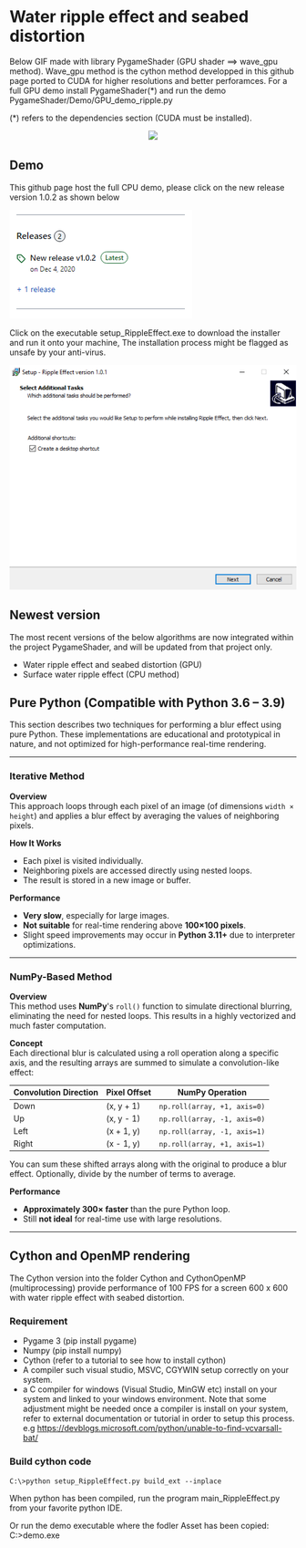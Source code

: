 # Water ripple effect and seabed distortion

Below GIF made with library PygameShader (GPU shader ==> wave_gpu method). Wave_gpu method is the cython method developped in this
github page ported to CUDA for higher resolutions and better perforamces.
For a full GPU demo install PygameShader(*) and run the demo PygameShader/Demo/GPU_demo_ripple.py 

(*) refers to the dependencies section (CUDA must be installed). 


<p align="center">
    <img src="https://github.com/yoyoberenguer/Water-Ripple-Effect/blob/master/ripples.gif?raw=true">
</p>

## Demo 
This github page host the full CPU demo, please click on the new release version 1.0.2 as shown below
<p align="left">
    <img src="https://github.com/yoyoberenguer/Water-Ripple-Effect/blob/master/Assets/Capture2.PNG?raw=true">
</p>

Click on the executable setup_RippleEffect.exe to download the installer and run it onto your machine, 
The installation process might be flagged as unsafe by your anti-virus. 

<p align="left">
    <img src="https://github.com/yoyoberenguer/Water-Ripple-Effect/blob/master/Assets/Capture1.PNG?raw=true">
</p>


## Newest version

The most recent versions of the below algorithms are now integrated within the project PygameShader, 
and will be updated from that project only.
- Water ripple effect and seabed distortion (GPU)
- Surface water ripple effect (CPU method)


## Pure Python (Compatible with Python 3.6 – 3.9)

This section describes two techniques for performing a blur effect using pure Python. These implementations are educational and prototypical in nature, and not optimized for high-performance real-time rendering.

---

### Iterative Method

**Overview**  
This approach loops through each pixel of an image (of dimensions `width × height`) and applies a blur effect by averaging the values of neighboring pixels.

**How It Works**  
- Each pixel is visited individually.
- Neighboring pixels are accessed directly using nested loops.
- The result is stored in a new image or buffer.

**Performance**  
- **Very slow**, especially for large images.
- **Not suitable** for real-time rendering above **100×100 pixels**.
- Slight speed improvements may occur in **Python 3.11+** due to interpreter optimizations.

---

### NumPy-Based Method

**Overview**  
This method uses **NumPy**'s `roll()` function to simulate directional blurring, eliminating the need for nested loops. This results in a highly vectorized and much faster computation.

**Concept**  
Each directional blur is calculated using a roll operation along a specific axis, and the resulting arrays are summed to simulate a convolution-like effect:

| Convolution Direction | Pixel Offset | NumPy Operation                     |
|------------------------|--------------|-------------------------------------|
| Down                  | (x, y + 1)   | `np.roll(array, +1, axis=0)`        |
| Up                    | (x, y - 1)   | `np.roll(array, -1, axis=0)`        |
| Left                  | (x + 1, y)   | `np.roll(array, -1, axis=1)`        |
| Right                 | (x - 1, y)   | `np.roll(array, +1, axis=1)`        |

You can sum these shifted arrays along with the original to produce a blur effect. Optionally, divide by the number of terms to average.

**Performance**  
- **Approximately 300× faster** than the pure Python loop.
- Still **not ideal** for real-time use with large resolutions.

---

   

## Cython and OpenMP rendering     


The Cython version into the folder Cython and CythonOpenMP (multiprocessing) provide performance of 
100 FPS for a screen 600 x 600 with water ripple effect with seabed distortion.


### Requirement 


- Pygame 3 (pip install pygame)
- Numpy    (pip install numpy)
- Cython   (refer to a tutorial to see how to install cython)
- A compiler such visual studio, MSVC, CGYWIN setup correctly
 on your system.
 - a C compiler for windows (Visual Studio, MinGW etc) install on your system 
 and linked to your windows environment.
 Note that some adjustment might be needed once a compiler is install on your system, 
 refer to external documentation or tutorial in order to setup this process.
 e.g https://devblogs.microsoft.com/python/unable-to-find-vcvarsall-bat/


### Build cython code

```script
C:\>python setup_RippleEffect.py build_ext --inplace
```
When python has been compiled, run the program main_RippleEffect.py from your favorite python IDE.

Or run the demo executable where the fodler Asset has been copied:
C:\>demo.exe


